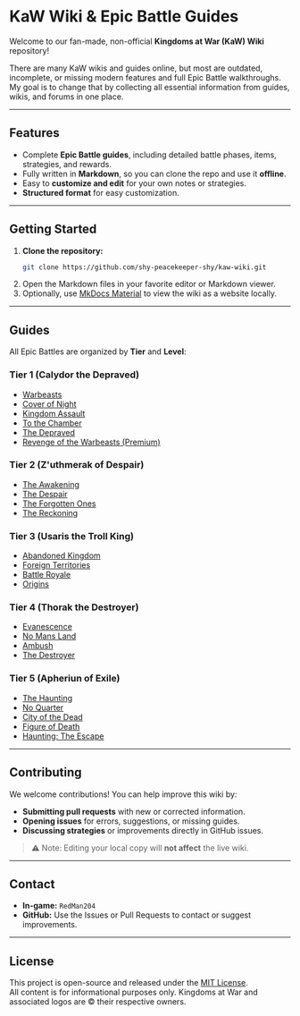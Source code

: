 # KaW Wiki & Epic Battle Guides

Welcome to our fan-made, non-official **Kingdoms at War (KaW) Wiki** repository!  

There are many KaW wikis and guides online, but most are outdated, incomplete, or missing modern features and full Epic Battle walkthroughs. My goal is to change that by collecting all essential information from guides, wikis, and forums in one place.

---

## Features

- Complete **Epic Battle guides**, including detailed battle phases, items, strategies, and rewards.  
- Fully written in **Markdown**, so you can clone the repo and use it **offline**.  
- Easy to **customize and edit** for your own notes or strategies.  
- **Structured format** for easy customization.

---

## Getting Started

1. **Clone the repository:**
   ```bash
   git clone https://github.com/shy-peacekeeper-shy/kaw-wiki.git
   ```
2. Open the Markdown files in your favorite editor or Markdown viewer.  
3. Optionally, use [MkDocs Material](https://squidfunk.github.io/mkdocs-material/) to view the wiki as a website locally.

---

## Guides

All Epic Battles are organized by **Tier** and **Level**:

### Tier 1 (Calydor the Depraved)
- [Warbeasts](docs/epic-battles/tier1/warbeasts.md)
- [Cover of Night](docs/epic-battles/tier1/cover-of-night.md)
- [Kingdom Assault](docs/epic-battles/tier1/kingdom-assault.md)
- [To the Chamber](docs/epic-battles/tier1/to-the-chamber.md)
- [The Depraved](docs/epic-battles/tier1/the-depraved.md)
- [Revenge of the Warbeasts (Premium)](docs/epic-battles/tier1/revenge-of-the-warbeasts.md)

### Tier 2 (Z'uthmerak of Despair)
- [The Awakening](docs/epic-battles/tier2/the-awakening.md)
- [The Despair](docs/epic-battles/tier2/the-despair.md)
- [The Forgotten Ones](docs/epic-battles/tier2/the-forgotten-ones.md)
- [The Reckoning](docs/epic-battles/tier2/the-reckoning.md)

### Tier 3 (Usaris the Troll King)
- [Abandoned Kingdom](docs/epic-battles/tier3/abandoned-kingdom.md)
- [Foreign Territories](docs/epic-battles/tier3/foreign-territories.md)
- [Battle Royale](docs/epic-battles/tier3/battle-royale.md)
- [Origins](docs/epic-battles/tier3/origins.md)

### Tier 4 (Thorak the Destroyer)
- [Evanescence](docs/epic-battles/tier4/evanescence.md)
- [No Mans Land](docs/epic-battles/tier4/no-mans-land.md)
- [Ambush](docs/epic-battles/tier4/ambush.md)
- [The Destroyer](docs/epic-battles/tier4/the-destroyer.md)

### Tier 5 (Apheriun of Exile)
- [The Haunting](docs/epic-battles/tier5/the-haunting.md)
- [No Quarter](docs/epic-battles/tier5/no-quarter.md)
- [City of the Dead](docs/epic-battles/tier5/city-of-the-dead.md)
- [Figure of Death](docs/epic-battles/tier5/figure-of-death.md)
- [Haunting: The Escape](docs/epic-battles/tier5/haunting-the-escape.md)

---

## Contributing

We welcome contributions! You can help improve this wiki by:  

- **Submitting pull requests** with new or corrected information.  
- **Opening issues** for errors, suggestions, or missing guides.  
- **Discussing strategies** or improvements directly in GitHub issues.  

> ⚠️ Note: Editing your local copy will **not affect** the live wiki.

---

## Contact

- **In-game:** `RedMan204`  
- **GitHub:** Use the Issues or Pull Requests to contact or suggest improvements.

---

## License

This project is open-source and released under the [MIT License](LICENSE).  
All content is for informational purposes only. Kingdoms at War and associated logos are © their respective owners.
